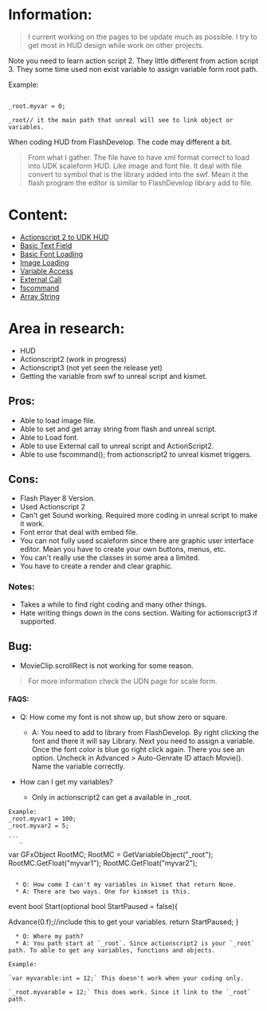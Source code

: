 # Information: #
> I current working on the pages to be update much as possible. I try to get most in HUD design while work on other projects.

Note you need to learn action script 2. They little different from action script 3. They some time used non exist variable to assign variable form root path.

Example:
```

_root.myvar = 0;

_root// it the main path that unreal will see to link object or variables.

```



When coding HUD from FlashDevelop. The code may different a bit.


> From what I gather. The file have to have xml format correct to load into UDK scaleform HUD. Like image and font file. It deal with file convert to symbol that is the library added into the swf. Mean it the flash program the editor is similar to FlashDevelop library add to file.

# Content: #
  * [Actionscript 2 to UDK HUD](UDK_FlashDevelop_AS2_HUD.md)
  * [Basic Text Field](UDK_FlashDevelop_AS2_TextField.md)
  * [Basic Font Loading](UDK_FlashDevelop_AS2_FontLoading.md)
  * [Image Loading](UDK_FlashDevelop_AS2_ImageLoading.md)
  * [Variable Access](UDK_FlashDevelop_AS2_Variable_Access.md)
  * [External Call](UDK_FlashDevelop_AS2_External.md)
  * [fscommand](UDK_FlashDevelop_AS2_fscommand.md)
  * [Array String](UDK_FlashDevelop_AS2_ArrayString.md)



# Area in research: #
  * HUD
  * Actionscript2 (work in progress)
  * Actionscript3 (not yet seen the release yet)
  * Getting the variable from swf to unreal script and kismet.

## Pros: ##
  * Able to load image file.
  * Able to set and get array string from flash and unreal script.
  * Able to Load font.
  * Able to use External call to unreal script and ActionScript2.
  * Able to use fscommand(); from actionscript2 to unreal kismet triggers.

## Cons: ##
  * Flash Player 8 Version.
  * Used Actionscript 2
  * Can't get Sound working. Required more coding in unreal script to make it work.
  * Font error that deal with embed file.
  * You can not fully used scaleform since there are graphic user interface editor. Mean you have to create your own buttons, menus, etc.
  * You can't really use the classes in some area a limited.
  * You have to create a render and clear graphic.

### Notes: ###
  * Takes a while to find right coding and many other things.
  * Hate writing things down in the cons section. Waiting for actionscript3 if supported.

## Bug: ##
  * MovieClip.scrollRect is not working for some reason.



> For more information check the UDN page for scale form.




#### FAQS: ####
  * Q: How come my font is not show up, but show zero or square.
    * A: You need to add to library from FlashDevelop. By right clicking the font and there it will say Library. Next you need to assign a variable. Once the font color is blue go right click again. There you see an option. Uncheck in Advanced > Auto-Genrate ID attach Movie(). Name the variable correctly.

  * How can I get my variables?
    * Only in actionscript2 can get a available in _root.
```
Example: 
_root.myvar1 = 100;
_root.myvar2 = 5;

```_

```
var GFxObject RootMC;
	RootMC = GetVariableObject("_root");
        RootMC.GetFloat("myvar1");
        RootMC.GetFloat("myvar2");
```

  * Q: How come I can't my variables in kismet that return None.
  * A: There are two ways. One for kismset is this.
```
event bool Start(optional bool StartPaused = false){

Advance(0.f);//include this to get your variables.
return StartPaused;
}
```
  * Q: Where my path?
  * A: You path start at `_root`. Since actionscript2 is your `_root` path. To able to get any variables, functions and objects.

Example:

`var myvarable:int = 12;` This doesn't work when your coding only.

`_root.myvarable = 12;` This does work. Since it link to the `_root` path.
